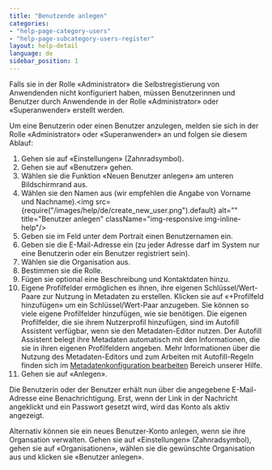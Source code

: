 ```yaml
---
title: "Benutzende anlegen"
categories:
- "help-page-category-users"
- "help-page-subcategory-users-register"
layout: help-detail
language: de
sidebar_position: 1
---
```


Falls sie in der Rolle &laquo;Administrator&raquo; die Selbstregistierung von Anwendenden nicht konfiguriert haben, müssen Benutzerinnen und Benutzer durch Anwendende in der Rolle &laquo;Administrator&raquo; oder &laquo;Superanwender&raquo; erstellt werden.

Um eine Benutzerin oder einen Benutzer anzulegen, melden sie sich in der Rolle &laquo;Administrator&raquo; oder &laquo;Superanwender&raquo; an und folgen sie diesem Ablauf:

1.	Gehen sie auf &laquo;Einstellungen&raquo; (Zahnradsymbol).
1.	Gehen sie auf &laquo;Benutzer&raquo; gehen.
1.	Wählen sie die Funktion &laquo;Neuen Benutzer anlegen&raquo; am unteren Bildschirmrand aus.
1.	Wählen sie den Namen aus (wir empfehlen die Angabe von Vorname und Nachname).<img src={require("/images/help/de/create_new_user.png").default} alt="" title="Benutzer anlegen" className="img-responsive img-inline-help"/>
1.  Geben sie im Feld unter dem Portrait einen Benutzernamen ein.
1.	Geben sie die E-Mail-Adresse ein (zu jeder Adresse darf im System nur eine Benutzerin oder ein Benutzer registriert sein).
1.	Wählen sie die Organisation aus.
1.	Bestimmen sie die Rolle.
1.	Fügen sie optional eine Beschreibung und Kontaktdaten hinzu.
1.	Eigene Profilfelder ermöglichen es ihnen, ihre eigenen Schlüssel/Wert-Paare zur Nutzung in Metadaten zu erstellen. Klicken sie auf &laquo;+Profilfeld hinzufügen&raquo; um ein Schlüssel/Wert-Paar anzugeben. Sie können so viele eigene Profilfelder hinzufügen, wie sie benötigen. Die eigenen Profilfelder, die sie ihrem Nutzerprofil hinzufügen, sind im Autofill Assistent verfügbar, wenn sie den Metadaten-Editor nutzen. Der Autofill Assistent belegt ihre Metadaten automatisch mit den Informationen, die sie in ihren eigenen Profilfeldern angeben. Mehr Informationen über die Nutzung des Metadaten-Editors und zum Arbeiten mit Autofill-Regeln finden sich im [Metadatenkonfiguration bearbeiten](../../setup-hc/edit-metadata-config/2015-02-10-theme-edit-metadata.md) Bereich unserer Hilfe.
1.	Gehen sie auf &laquo;Anlegen&raquo;.

Die Benutzerin oder der Benutzer erhält nun über die angegebene E-Mail-Adresse eine Benachrichtigung. Erst, wenn der Link in der Nachricht angeklickt und ein Passwort gesetzt wird, wird das Konto als aktiv angezeigt.

Alternativ können sie ein neues Benutzer-Konto anlegen, wenn sie ihre Organsation verwalten. Gehen sie auf &laquo;Einstellungen&raquo; (Zahnradsymbol), gehen sie auf &laquo;Organisationen&raquo;, wählen sie die gewünschte Organisation aus und klicken sie &laquo;Benutzer anlegen&raquo;.